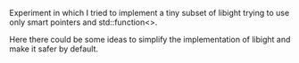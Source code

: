 Experiment in which I tried to implement a tiny subset of libight
trying to use only smart pointers and std::function<>.

Here there could be some ideas to simplify the implementation of
libight and make it safer by default.
